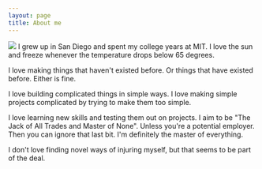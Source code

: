 ```yaml
---
layout: page
title: About me
---
```

![](/img/aboutme/me.jpg)
I grew up in San Diego and spent my college years at MIT. I love the sun and freeze whenever the temperature drops below 65 degrees.

I love making things that haven't existed before. Or things that have existed before. Either is fine.

I love building complicated things in simple ways. I love making simple projects complicated by trying to make them too simple.

I love learning new skills and testing them out on projects. I aim to be "The Jack of All Trades and Master of None". Unless you're a potential employer. Then you can ignore that last bit. I'm definitely the master of everything.

I don't love finding novel ways of injuring myself, but that seems to be part of the deal.